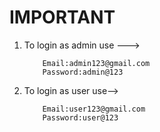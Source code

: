 # IMPORTANT

1.  To login as admin use --->

            Email:admin123@gmail.com
            Password:admin@123


2.  To login as user use-->

            Email:user123@gmail.com
            Password:user@123